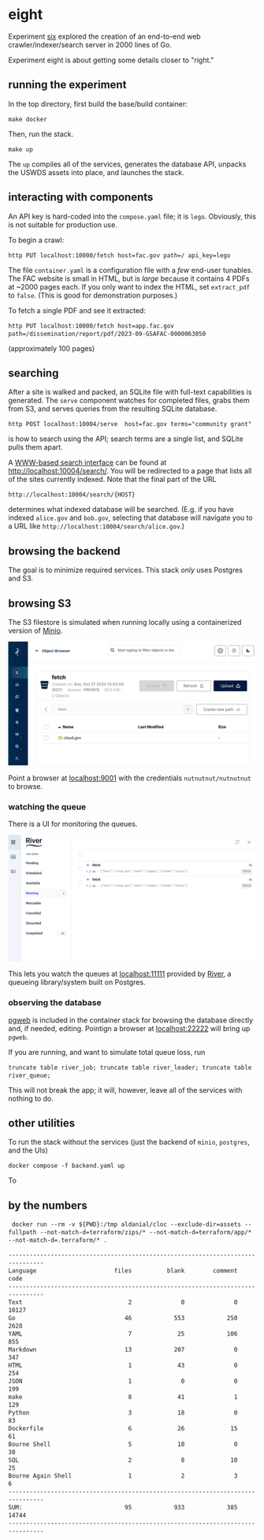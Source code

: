 # eight

Experiment [six](https://github.com/jadudm/six) explored the creation of an end-to-end web crawler/indexer/search server in 2000 lines of Go.

Experiment eight is about getting some details closer to "right."

## running the experiment

In the top directory, first build the base/build container:

```
make docker
```

Then, run the stack.

```
make up
```

The `up` compiles all of the services, generates the database API, unpacks the USWDS assets into place, and launches the stack.

## interacting with components

An API key is hard-coded into the `compose.yaml` file; it is `lego`. Obviously, this is not suitable for production use.

To begin a crawl:

```
http PUT localhost:10000/fetch host=fac.gov path=/ api_key=lego
```

The file `container.yaml` is a configuration file with a *few* end-user tunables. The FAC website is small in HTML, but is *large* because it contains 4 PDFs at ~2000 pages each. If you only want to index the HTML, set `extract_pdf` to `false`. (This is good for demonstration purposes.)

To fetch a single PDF and see it extracted:

```
http PUT localhost:10000/fetch host=app.fac.gov path=/dissemination/report/pdf/2023-09-GSAFAC-0000063050
```

(approximately 100 pages)

## searching 

After a site is walked and packed, an SQLite file with full-text capabilities is generated. The `serve` component watches for completed files, grabs them from S3, and serves queries from the resulting SQLite database.

```
http POST localhost:10004/serve  host=fac.gov terms="community grant"
```

is how to search using the API; search terms are a single list, and SQLite pulls them apart.

A [WWW-based search interface](http://localhost:10004/search/) can be found at [http://localhost:10004/search/](http://localhost:10004/search/). You will be redirected to a page that lists all of the sites currently indexed. Note that the final part of the URL

```
http://localhost:10004/search/{HOST}
```

determines what indexed database will be searched. (E.g. if you have indexed `alice.gov` and `bob.gov`, selecting that database will navigate you to a URL like `http://localhost:10004/search/alice.gov`.)

## browsing the backend

The goal is to minimize required services. This stack *only* uses Postgres and S3. 

## browsing S3

The S3 filestore is simulated when running locally using a containerized version of [Minio](https://min.io).

![alt text](docs/images/minio.png)

Point a browser at [localhost:9001](http://localhost:9001) with the credentials `nutnutnut/nutnutnut` to browse.

### watching the queue

There is a UI for monitoring the queues.

![alt text](docs/images/riverui.png)

This lets you watch the queues at [localhost:11111](http://localhost:11111) provided by [River](https://riverqueue.com/), a queueing library/system built on Postgres. 

### observing the database

[pgweb](https://sosedoff.github.io/pgweb/) is included in the container stack for browsing the database directly and, if needed, editing. Pointign a browser at [localhost:22222](http://localhost:22222) will bring up `pgweb`.

If you are running, and want to simulate total queue loss, run

```
truncate table river_job; truncate table river_leader; truncate table river_queue;
```

This will not break the app; it will, however, leave all of the services with nothing to do.

## other utilities

To run the stack without the services (just the backend of `minio`, `postgres`, and the UIs)

```
docker compose -f backend.yaml up
```

To 

## by the numbers

```
 docker run --rm -v ${PWD}:/tmp aldanial/cloc --exclude-dir=assets --fullpath --not-match-d=terraform/zips/* --not-match-d=terraform/app/* --not-match-d=.terraform/* .
```

```
--------------------------------------------------------------------------------
Language                      files          blank        comment           code
--------------------------------------------------------------------------------
Text                              2              0              0          10127
Go                               46            553            250           2628
YAML                              7             25            106            855
Markdown                         13            207              0            347
HTML                              1             43              0            254
JSON                              1              0              0            199
make                              8             41              1            129
Python                            3             18              0             83
Dockerfile                        6             26             15             61
Bourne Shell                      5             10              0             30
SQL                               2              8             10             25
Bourne Again Shell                1              2              3              6
--------------------------------------------------------------------------------
SUM:                             95            933            385          14744
--------------------------------------------------------------------------------
```